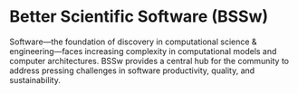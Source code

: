 # Better Scientific Software (BSSw)

Software—the foundation of discovery in computational science & engineering—faces increasing complexity in computational models and computer architectures. BSSw provides a central hub for the community to address pressing challenges in software productivity, quality, and sustainability.

<!---
Slide1 L: ../images/Blog_2024_sequence_metamodel.png
Slide1 R: ../Articles/Blog/2024-05-communicating-design.md
Slide2 L: ../images/sustain-hero.png
Slide2 R: ../Articles/Blog/2024-01-zfp-sse.md
Slide3 L: ../CuratedContent/ManualWorkIsABug.md
Slide3 R: ../CuratedContent/CollectionOpenSourceSwProjects.md
Slide4 L: ../Events/2024-07-openscience-rse-school.md
Slide4 R: ../Events/2024-06-cass-community-bofs.md
Slide5 L: ../Events/hpcbp-084-communicatingdesign.md
Slide5 R: ../Events/2025-01-hicss.md 
--->

<!---
Note: We have had up to 7 L and R panels in the carousel, even if the current carousel may be shorter.

Caution: Blank line after first comment mark (or before last comment mark) causes build failure.
LCM: Saving for use again later

Slide1 L: ../images/Howland_Islands_Hermit_Crabs.jpeg
Slide1 R: ../Articles/Blog/2024-04-CodeReview-Fellowship.md
Slide2 L: ../images/sustain-hero.png
Slide2 R: ../Articles/Blog/2024-01-zfp-sse.md
Slide3 L: ../CuratedContent/ResourcesforOSPO.md
Slide3 R: ../CuratedContent/GettingStartedWithAnRSEMovement.md
Slide4 L: ../Events/2024-05-isc-sw-events.md
Slide4 R: ../Events/hpcbp-083-gettingitright.md
Slide5 L: ../Events/2024-usrse-conf.md
Slide5 R: ../Events/2024-06-virtual-workshop-on-multiproject-cicd.md
--->

<!---
[Site Overview](SiteOverview.md)

[Communities Overview](CommunitiesOverview.md)

[Intro to CSE](IntroToCse.md)

[Intro to HPC](IntroToHpc.md)

--->
